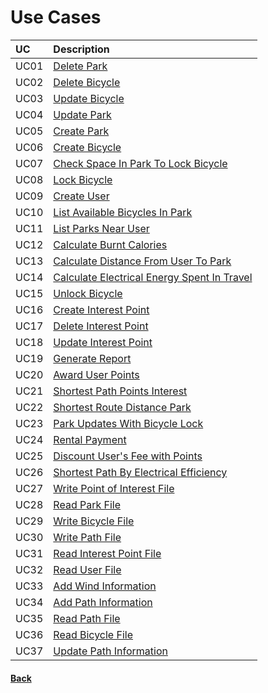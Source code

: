 ﻿# Use Cases
| UC  | Description                                                               |                   
|:----|:------------------------------------------------------------------------|
| UC01 | [Delete Park](UseCases/UC01-DeletePark.md)
| UC02 | [Delete Bicycle](UseCases/UC02-DeleteBicycle.md)
| UC03 | [Update Bicycle](UseCases/UC03-UpdateBicycle.md)
| UC04 | [Update Park](UseCases/UC04-UpdatePark.md)
| UC05 | [Create Park](UseCases/UC05-CreatePark.md)
| UC06 | [Create Bicycle](UseCases/UC06-CreateBicycle.md)
| UC07 | [Check Space In Park To Lock Bicycle](UseCases/UC07-CheckSpaceInParkToLockBicycle.md)
| UC08 | [Lock Bicycle](UseCases/UC08-LockBicycle.md)
| UC09 | [Create User](UseCases/UC09-CreateUser.md)
| UC10 | [List Available Bicycles In Park](UseCases/UC10-ListAvailableBicyclesInPark.md)
| UC11 | [List Parks Near User](UseCases/UC11-ListParksNearUser.md)
| UC12 | [Calculate Burnt Calories](UseCases/UC12-CalculateBurntCalories.md)
| UC13 | [Calculate Distance From User To Park](UseCases/UC13-CalculateDistanceFromUserToPark.md)
| UC14 | [Calculate Electrical Energy Spent In Travel](UseCases/UC14-CalculateElectricalEnergySpentInTravel.md)
| UC15 | [Unlock Bicycle](UseCases/UC15-UnlockBicycle.md)
| UC16 | [Create Interest Point](UseCases/UC16-CreateInterestPoint.md)
| UC17 | [Delete Interest Point](UseCases/UC17-DeleteInterestPoint.md)
| UC18 | [Update Interest Point](UseCases/UC18-UpdateInterestPoint.md)
| UC19 | [Generate Report](UseCases/UC19-GenerateReport.md)
| UC20 | [Award User Points](UseCases/UC20-AwardUserPoints.md)
| UC21 | [Shortest Path Points Interest](UseCases/UC21-ShortestPathPointsInterest.md)
| UC22 | [Shortest Route Distance Park](UseCases/UC22-ShortestRouteDistancePark.md)
| UC23 | [Park Updates With Bicycle Lock](UseCases/UC23-ParkUpdatesWithBicycleLock.md)
| UC24 | [Rental Payment](UseCases/UC24-RentalPayment.md)
| UC25 | [Discount User's Fee with Points](UseCases/UC25-DiscountUserFeeWithPoints.md)
| UC26 | [Shortest Path By Electrical Efficiency](UseCases/UC26-ShortestPathElectricalEfficiency.md)
| UC27 | [Write Point of Interest File](UseCases/UC27-WritePois.md)
| UC28 | [Read Park File](UseCases/UC28-ReadParkFile.md)
| UC29 | [Write Bicycle File](UseCases/UC29-WriteBicycle.md)
| UC30 | [Write Path File](UseCases/UC30-WritePath.md)
| UC31 | [Read Interest Point File](UseCases/UC31-ReadInterestPointFile.md)
| UC32 | [Read User File](UseCases/UC32-ReadUserFile.md)
| UC33 | [Add Wind Information](UseCases/UC33-AddWindInformation.md)
| UC34 | [Add Path Information](UseCases/UC34-AddPathInformation.md)
| UC35 | [Read Path File](UseCases/UC35-ReadPathFile.md)
| UC36 | [Read Bicycle File](UseCases/UC36-ReadBicycleFile.md)
| UC37 | [Update Path Information](UseCases/UC37-UpdatePathInformation.md)


#### [Back](RequirementsEngineering.md)